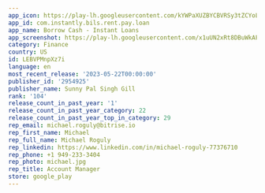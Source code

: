 ```yaml
---
app_icon: https://play-lh.googleusercontent.com/kYWPaXUZBYCBVRSy3tZCYoLQ1T56AhsTF_JjU1k83C34WUW1oBZs64plRDHEmMG_5w
app_id: com.instantly.bils.rent.pay.loan
app_name: Borrow Cash - Instant Loans
app_screenshot: https://play-lh.googleusercontent.com/x1uUN2xRt8DBuWkAFjVBAyLmjSwKIvX3-fA1QxPymVLlwbIGuwdt-l99W0by6Q0fmw
category: Finance
country: US
id: LEBVPMnpXz7i
language: en
most_recent_release: '2023-05-22T00:00:00'
publisher_id: '2954925'
publisher_name: Sunny Pal Singh Gill
rank: '104'
release_count_in_past_year: '1'
release_count_in_past_year_category: 22
release_count_in_past_year_top_in_category: 29
rep_email: michael.roguly@bitrise.io
rep_first_name: Michael
rep_full_name: Michael Roguly
rep_linkedin: https://www.linkedin.com/in/michael-roguly-77376710
rep_phone: +1 949-233-3404
rep_photo: michael.jpg
rep_title: Account Manager
store: google_play
---
```

